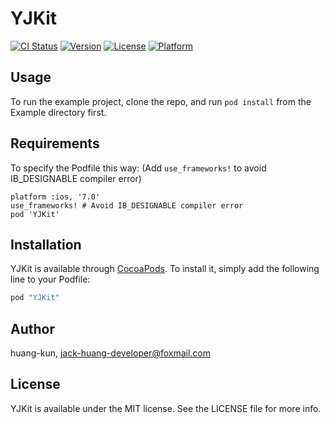 # YJKit

[![CI Status](http://img.shields.io/travis/huang-kun/YJKit.svg?style=flat)](https://travis-ci.org/huang-kun/YJKit)
[![Version](https://img.shields.io/cocoapods/v/YJKit.svg?style=flat)](http://cocoapods.org/pods/YJKit)
[![License](https://img.shields.io/cocoapods/l/YJKit.svg?style=flat)](http://cocoapods.org/pods/YJKit)
[![Platform](https://img.shields.io/cocoapods/p/YJKit.svg?style=flat)](http://cocoapods.org/pods/YJKit)

## Usage

To run the example project, clone the repo, and run `pod install` from the Example directory first.

## Requirements

To specify the Podfile this way: (Add `use_frameworks!` to avoid IB_DESIGNABLE compiler error)

```
platform :ios, '7.0'
use_frameworks! # Avoid IB_DESIGNABLE compiler error
pod 'YJKit'
```

## Installation

YJKit is available through [CocoaPods](http://cocoapods.org). To install
it, simply add the following line to your Podfile:

```ruby
pod "YJKit"
```

## Author

huang-kun, jack-huang-developer@foxmail.com

## License

YJKit is available under the MIT license. See the LICENSE file for more info.


